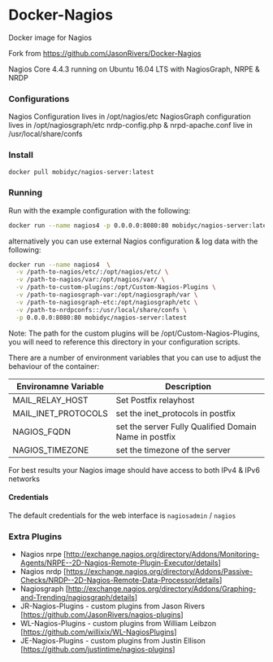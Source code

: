 # Docker-Nagios

Docker image for Nagios

Fork from https://github.com/JasonRivers/Docker-Nagios

Nagios Core 4.4.3 running on Ubuntu 16.04 LTS with NagiosGraph, NRPE & NRDP

### Configurations
Nagios Configuration lives in /opt/nagios/etc
NagiosGraph configuration lives in /opt/nagiosgraph/etc
nrdp-config.php & nrpd-apache.conf live in /usr/local/share/confs

### Install

```sh
docker pull mobidyc/nagios-server:latest
```

### Running

Run with the example configuration with the following:

```sh
docker run --name nagios4 -p 0.0.0.0:8080:80 mobidyc/nagios-server:latest
```

alternatively you can use external Nagios configuration & log data with the following:

```sh
docker run --name nagios4  \
  -v /path-to-nagios/etc/:/opt/nagios/etc/ \
  -v /path-to-nagios/var:/opt/nagios/var/ \
  -v /path-to-custom-plugins:/opt/Custom-Nagios-Plugins \
  -v /path-to-nagiosgraph-var:/opt/nagiosgraph/var \
  -v /path-to-nagiosgraph-etc:/opt/nagiosgraph/etc \
  -v /path-to-nrdpconfs::/usr/local/share/confs \
  -p 0.0.0.0:8080:80 mobidyc/nagios-server:latest
```

Note: The path for the custom plugins will be /opt/Custom-Nagios-Plugins, you will need to reference this directory in your configuration scripts.

There are a number of environment variables that you can use to adjust the behaviour of the container:

| Environamne Variable | Description |
|--------|--------|
| MAIL_RELAY_HOST | Set Postfix relayhost |
| MAIL_INET_PROTOCOLS | set the inet_protocols in postfix |
| NAGIOS_FQDN | set the server Fully Qualified Domain Name in postfix |
| NAGIOS_TIMEZONE | set the timezone of the server |

For best results your Nagios image should have access to both IPv4 & IPv6 networks 

#### Credentials

The default credentials for the web interface is `nagiosadmin` / `nagios`

### Extra Plugins

* Nagios nrpe [<http://exchange.nagios.org/directory/Addons/Monitoring-Agents/NRPE--2D-Nagios-Remote-Plugin-Executor/details>]
* Nagios nrdp [<https://exchange.nagios.org/directory/Addons/Passive-Checks/NRDP--2D-Nagios-Remote-Data-Processor/details>]
* Nagiosgraph [<http://exchange.nagios.org/directory/Addons/Graphing-and-Trending/nagiosgraph/details>]
* JR-Nagios-Plugins -  custom plugins from Jason Rivers [<https://github.com/JasonRivers/nagios-plugins>]
* WL-Nagios-Plugins -  custom plugins from William Leibzon [<https://github.com/willixix/WL-NagiosPlugins>]
* JE-Nagios-Plugins -  custom plugins from Justin Ellison [<https://github.com/justintime/nagios-plugins>]


